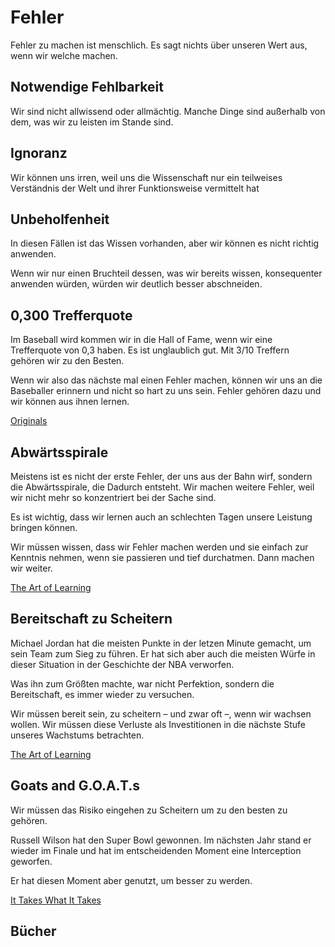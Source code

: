 # Fehler

Fehler zu machen ist menschlich. Es sagt nichts über unseren Wert aus, wenn wir welche machen.

## Notwendige Fehlbarkeit

Wir sind nicht allwissend oder allmächtig. Manche Dinge sind außerhalb von dem, was wir zu leisten im Stande sind.

## Ignoranz

Wir können uns irren, weil uns die Wissenschaft nur ein teilweises Verständnis der Welt und ihrer Funktionsweise vermittelt hat

## Unbeholfenheit

In diesen Fällen ist das Wissen vorhanden, aber wir können es nicht richtig anwenden.

Wenn wir nur einen Bruchteil dessen, was wir bereits wissen, konsequenter anwenden würden, würden wir deutlich besser abschneiden.

## 0,300 Trefferquote

Im Baseball wird kommen wir in die Hall of Fame, wenn wir eine Trefferquote von 0,3 haben. Es ist unglaublich gut. Mit 3/10 Treffern gehören wir zu den Besten.

Wenn wir also das nächste mal einen Fehler machen, können wir uns an die Baseballer erinnern und nicht so hart zu uns sein. Fehler gehören dazu und wir können aus ihnen lernen.

[Originals](https://www.goodreads.com/book/show/25614523-originals)

## Abwärtsspirale

Meistens ist es nicht der erste Fehler, der uns aus der Bahn wirf, sondern die Abwärtsspirale, die Dadurch entsteht. Wir machen weitere Fehler, weil wir nicht mehr so konzentriert bei der Sache sind.

Es ist wichtig, dass wir lernen auch an schlechten Tagen unsere Leistung bringen können.

Wir müssen wissen, dass wir Fehler machen werden und sie einfach zur Kenntnis nehmen, wenn sie passieren und tief durchatmen. Dann machen wir weiter.

[The Art of Learning](https://www.goodreads.com/book/show/857333.The_Art_of_Learning)

## Bereitschaft zu Scheitern

Michael Jordan hat die meisten Punkte in der letzen Minute gemacht, um sein Team zum Sieg zu führen. Er hat sich aber auch die meisten Würfe in dieser Situation in der Geschichte der NBA verworfen.

Was ihn zum Größten machte, war nicht Perfektion, sondern die Bereitschaft, es immer wieder zu versuchen.

Wir müssen bereit sein, zu scheitern – und zwar oft –, wenn wir wachsen wollen. Wir müssen diese Verluste als Investitionen in die nächste Stufe unseres Wachstums betrachten.

[The Art of Learning](https://www.goodreads.com/book/show/857333.The_Art_of_Learning)

## Goats and G.O.A.T.s

Wir müssen das Risiko eingehen zu Scheitern um zu den besten zu gehören.

Russell Wilson hat den Super Bowl gewonnen. Im nächsten Jahr stand er wieder im Finale und hat im entscheidenden Moment eine Interception geworfen.

Er hat diesen Moment aber genutzt, um besser zu werden.

[It Takes What It Takes](https://www.goodreads.com/book/show/44890091-it-takes-what-it-takes)

## Bücher


